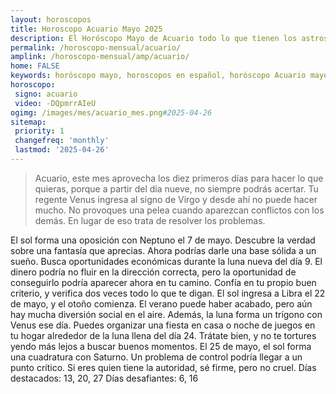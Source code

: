 ```yaml
---
layout: horoscopos
title: Horoscopo Acuario Mayo 2025
description: El Horóscopo Mayo de Acuario todo lo que tienen los astros preparados para este mes, amor, trabajo, familia. Todo sobre astrologia, tarot, predicciones. Horoscopo gratis en español, predicciones y astrología.
permalink: /horoscopo-mensual/acuario/
amplink: /horoscopo-mensual/amp/acuario/
home: FALSE
keywords: horóscopo mayo, horoscopos en español, horóscopo Acuario mayo , horóscopo esperanza gracia, horoscop, horóscopos gratis, horoscopo Acuario, Tarot, Astrologia, Zodíaco, Acuario, horoscopo gratis, horoscopo del mes 
horoscopo:
 signo: acuario
 video: -DQpmrrAIeU
ogimg: /images/mes/acuario_mes.png#2025-04-26
sitemap:
 priority: 1
 changefreq: 'monthly'
 lastmod: '2025-04-26'
---
```



 > Acuario, este mes aprovecha los diez primeros días para hacer lo que quieras, porque a partir del día nueve, no siempre podrás acertar. Tu regente Venus ingresa al signo de Virgo y desde ahí no puede hacer mucho. No provoques una pelea cuando aparezcan conflictos con los demás. En lugar de eso trata de resolver los problemas.



El sol forma una oposición con Neptuno el 7 de mayo. Descubre la verdad sobre una fantasía que aprecias. Ahora podrías darle una base sólida a un sueño. 
Busca oportunidades económicas durante la luna nueva del día 9. El dinero podría no fluir en la dirección correcta, pero la oportunidad de conseguirlo podría aparecer ahora en tu camino. Confía en tu propio buen criterio, y verifica dos veces todo lo que te digan. 
El sol ingresa a Libra el 22 de mayo, y el otoño comienza. El verano puede haber acabado, pero aún hay mucha diversión social en el aire. Además, la luna forma un trígono con Venus ese día. 
Puedes organizar una fiesta en casa o noche de juegos en tu hogar alrededor de la luna llena del día 24. Trátate bien, y no te tortures yendo más lejos a buscar buenos momentos. 
El 25 de mayo, el sol forma una cuadratura con Saturno. Un problema de control podría llegar a un punto crítico. Si eres quien tiene la autoridad, sé firme, pero no cruel. 
Días destacados: 13, 20, 27
Días desafiantes: 6, 16